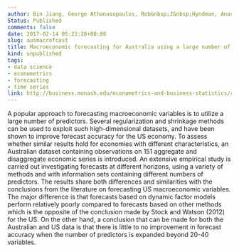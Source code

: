 ```yaml
---
author: Bin Jiang, George Athanasopoulos, Rob&nbsp;J&nbsp;Hyndman, Anastasios Panagiotelis, Farshid Vahid
Status: Published
comments: false
date: 2017-02-14 05:23:28+00:00
slug: ausmacrofcast
title: Macroeconomic forecasting for Australia using a large number of predictors
kind: unpublished
tags:
- data science
- econometrics
- forecasting
- time series
link: http://business.monash.edu/econometrics-and-business-statistics/research/publications/ebs/wp02-17.pdf
---
```




A popular approach to forecasting macroeconomic variables is to utilize a large number of predictors. Several regularization and shrinkage methods can be used to exploit such high-dimensional datasets, and have been shown to improve forecast accuracy for the US economy. To assess whether similar results hold for economies with different characteristics, an Australian dataset containing observations on 151 aggregate and disaggregate economic series is introduced. An extensive empirical study is carried out investigating forecasts at different horizons, using a variety of methods and with information sets containing different numbers of predictors. The results share both differences and similarities with the conclusions from the literature on forecasting US macroeconomic variables. The major difference is that forecasts based on dynamic factor models perform relatively poorly compared to forecasts based on other methods which is the opposite of the conclusion made by Stock and Watson (2012) for the US. On the other hand, a conclusion that can be made for both the Australian and US data is that there is little to no improvement in forecast accuracy when the number of predictors is expanded beyond 20-40 variables.

